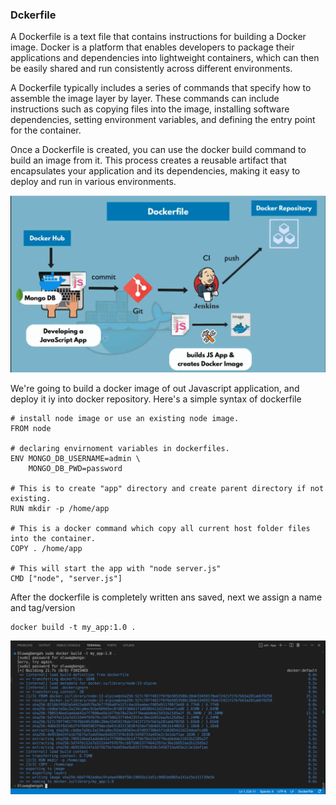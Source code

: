 ### Dckerfile

A Dockerfile is a text file that contains instructions for building a Docker image. Docker is a platform that enables developers to package their applications and dependencies into lightweight containers, which can then be easily shared and run consistently across different environments.

A Dockerfile typically includes a series of commands that specify how to assemble the image layer by layer. These commands can include instructions such as copying files into the image, installing software dependencies, setting environment variables, and defining the entry point for the container.

Once a Dockerfile is created, you can use the docker build command to build an image from it. This process creates a reusable artifact that encapsulates your application and its dependencies, making it easy to deploy and run in various environments.

![image](../images/dockerfile.png)

We're going to build a docker image of out Javascript application, and deploy it iy into docker repository.
Here's a simple syntax of dockerfile
```
# install node image or use an existing node image.
FROM node 

# declaring envirnoment variables in dockerfiles.
ENV MONGO_DB_USERNAME=admin \
    MONGO_DB_PWD=password

# This is to create "app" directory and create parent directory if not existing.
RUN mkdir -p /home/app

# This is a docker command which copy all current host folder files into the container.
COPY . /home/app

# This will start the app with "node server.js"
CMD ["node", "server.js"]
```
After the dockerfile is completely written ans saved, next we assign a name and tag/version
```
docker build -t my_app:1.0 .
```
![image](../images/doc_image.png)